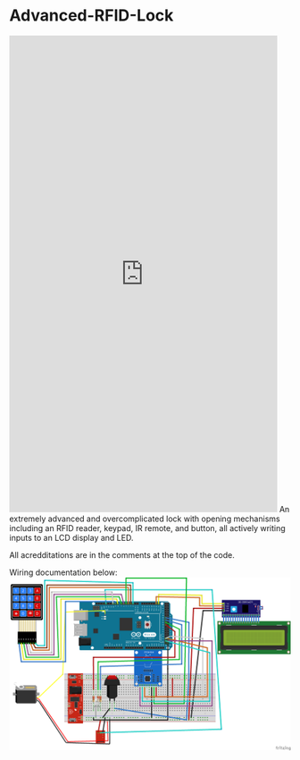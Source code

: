# Advanced-RFID-Lock
<iframe width="480" height="853" src="https://www.youtube.com/embed/v0dBnhL8f4k" title="Servo with RFID-button-remote & touchpad access. Should I give extra credit?" frameborder="0" allow="accelerometer; autoplay; clipboard-write; encrypted-media; gyroscope; picture-in-picture" allowfullscreen></iframe>
An extremely advanced and overcomplicated lock with opening mechanisms including an RFID reader, keypad, IR remote, and button, all actively writing inputs to an LCD display and LED. 

All acredditations are in the comments at the top of the code. 

Wiring documentation below:
![alt text](https://github.com/The-EAR-Foundation/Advanced-RFID-Lock/blob/main/door_lock/door%20lock%20wiring.png?raw=true)

